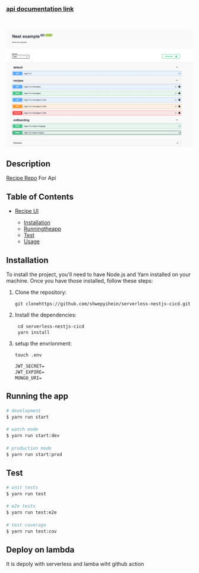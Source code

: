 ### [api documentation link](https://5io3opxq08.execute-api.us-east-1.amazonaws.com/dev/docs#/)

<br/>

<p align="center">
<img src="images/swagger.png" alt="Receipe SWIGGER App">
</p>

## Description

[Recipe Repo](https://nextjs-recipe-repo.vercel.app/) For Api

## Table of Contents

- [Recipe UI](#search-ui)

  - [Installation](#installation)
  - [Runningtheapp](#Runningtheapp)
  - [Test](#Test)
  - [Usage](#usage)

## Installation

To install the project, you'll need to have Node.js and Yarn installed on your machine. Once you have those installed, follow these steps:

1. Clone the repository:

   ```
   git clonehttps://github.com/shwepyihein/serverless-nestjs-cicd.git
   ```

2. Install the dependencies:

   ```
    cd serverless-nestjs-cicd
    yarn install
   ```

3. setup the envrionment:

   ```
   touch .env
   ```

   ```
   JWT_SECRET=
   JWT_EXPIRE=
   MONGO_URI=
   ```

## Running the app

```bash
# development
$ yarn run start

# watch mode
$ yarn run start:dev

# production mode
$ yarn run start:prod
```

## Test

```bash
# unit tests
$ yarn run test

# e2e tests
$ yarn run test:e2e

# test coverage
$ yarn run test:cov
```

## Deploy on lambda

It is depoly with serverless and lamba wiht github action
